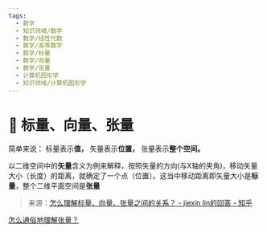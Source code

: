 ```yaml
---
tags:
  - 数学
  - 知识领域/数学
  - 数学/线性代数
  - 数学/高等数学
  - 数学/标量
  - 数学/向量
  - 数学/张量
  - 计算机图形学
  - 知识领域/计算机图形学
---
```

# 🔢 标量、向量、张量

简单来说： 标量表示**值，** 矢量表示**位置，** 张量表示**整个空间。**

以二维空间中的**矢量**含义为例来解释，按照矢量的方向(与X轴的夹角)，移动矢量大小（长度）的距离，就确定了一个点（位置）。这当中移动距离即矢量大小是**标量**，整个二维平面空间是**张量**

> 来源：[怎么理解标量、向量、张量之间的关系？ - jiexin lin的回答 - 知乎](https://www.zhihu.com/question/22232943/answer/192185833)

[怎么通俗地理解张量？](https://www.zhihu.com/question/23720923/answer/32739132)

